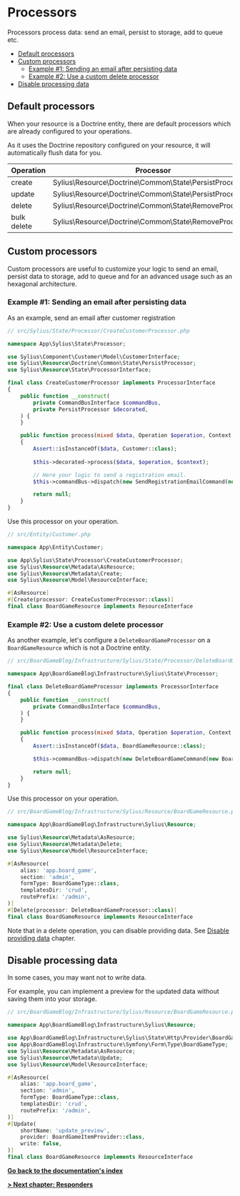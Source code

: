# Processors

Processors process data: send an email, persist to storage, add to queue etc.

<!-- TOC -->
* [Default processors](#default-processors)
* [Custom processors](#custom-processors)
  * [Example #1: Sending an email after persisting data](#example-1-sending-an-email-after-persisting-data)
  * [Example #2: Use a custom delete processor](#example-2-use-a-custom-delete-processor)
* [Disable processing data](#disable-processing-data)
<!-- TOC -->

## Default processors

When your resource is a Doctrine entity, there are default processors which are already configured to your operations.

As it uses the Doctrine repository configured on your resource, it will automatically flush data for you.

| Operation   | Processor                                              |
|-------------|--------------------------------------------------------|
| create      | Sylius\Resource\Doctrine\Common\State\PersistProcessor |
| update      | Sylius\Resource\Doctrine\Common\State\PersistProcessor |
| delete      | Sylius\Resource\Doctrine\Common\State\RemoveProcessor  |
| bulk delete | Sylius\Resource\Doctrine\Common\State\RemoveProcessor  |

## Custom processors

Custom processors are useful to customize your logic to send an email, persist data to storage, add to queue and for an advanced usage such as an hexagonal architecture.

### Example #1: Sending an email after persisting data

As an example, send an email after customer registration

```php
// src/Sylius/State/Processor/CreateCustomerProcessor.php

namespace App\Sylius\State\Processor;

use Sylius\Component\Customer\Model\CustomerInterface;
use Sylius\Resource\Doctrine\Common\State\PersistProcessor;
use Sylius\Resource\State\ProcessorInterface;

final class CreateCustomerProcessor implements ProcessorInterface
{
    public function __construct(
        private CommandBusInterface $commandBus,
        private PersistProcessor $decorated,
    ) {
    }

    public function process(mixed $data, Operation $operation, Context $context): mixed
    {
        Assert::isInstanceOf($data, Customer::class);
        
        $this->decorated->process($data, $operation, $context);

        // Here your logic to send a registration email.
        $this->commandBus->dispatch(new SendRegistrationEmailCommand(new CustomerId($data->id)));

        return null;
    }
}
```

Use this processor on your operation.

```php
// src/Entity/Customer.php

namespace App\Entity\Customer;

use App\Sylius\State\Processor\CreateCustomerProcessor;
use Sylius\Resource\Metadata\AsResource;
use Sylius\Resource\Metadata\Create;
use Sylius\Resource\Model\ResourceInterface;

#[AsResource]
#[Create(processor: CreateCustomerProcessor::class)]
final class BoardGameResource implements ResourceInterface
```

### Example #2: Use a custom delete processor

As another example, let's configure a `DeleteBoardGameProcessor` on a `BoardGameResource` which is not a Doctrine entity.

```php
// src/BoardGameBlog/Infrastructure/Sylius/State/Processor/DeleteBoardGameProcessor.php

namespace App\BoardGameBlog\Infrastructure\Sylius\State\Processor;

final class DeleteBoardGameProcessor implements ProcessorInterface
{
    public function __construct(
        private CommandBusInterface $commandBus,
    ) {
    }

    public function process(mixed $data, Operation $operation, Context $context): mixed
    {
        Assert::isInstanceOf($data, BoardGameResource::class);

        $this->commandBus->dispatch(new DeleteBoardGameCommand(new BoardGameId($data->id)));

        return null;
    }
}
```

Use this processor on your operation.

```php
// src/BoardGameBlog/Infrastructure/Sylius/Resource/BoardGameResource.php

namespace App\BoardGameBlog\Infrastructure\Sylius\Resource;

use Sylius\Resource\Metadata\AsResource;
use Sylius\Resource\Metadata\Delete;
use Sylius\Resource\Model\ResourceInterface;

#[AsResource(
    alias: 'app.board_game',
    section: 'admin',
    formType: BoardGameType::class,
    templatesDir: 'crud',
    routePrefix: '/admin',
)]
#[Delete(processor: DeleteBoardGameProcessor::class)]
final class BoardGameResource implements ResourceInterface
```

Note that in a delete operation, you can disable providing data.
See [Disable providing data](providers.md#disable-providing-data) chapter.

## Disable processing data

In some cases, you may want not to write data.

For example, you can implement a preview for the updated data without saving them into your storage.

```php
// src/BoardGameBlog/Infrastructure/Sylius/Resource/BoardGameResource.php

namespace App\BoardGameBlog\Infrastructure\Sylius\Resource;

use App\BoardGameBlog\Infrastructure\Sylius\State\Http\Provider\BoardGameItemProvider;
use App\BoardGameBlog\Infrastructure\Symfony\Form\Type\BoardGameType;
use Sylius\Resource\Metadata\AsResource;
use Sylius\Resource\Metadata\Update;
use Sylius\Resource\Model\ResourceInterface;

#[AsResource(
    alias: 'app.board_game',
    section: 'admin',
    formType: BoardGameType::class,
    templatesDir: 'crud',
    routePrefix: '/admin',
)]
#[Update(
    shortName: 'update_preview',
    provider: BoardGameItemProvider::class,
    write: false,    
)]
final class BoardGameResource implements ResourceInterface
```

**[Go back to the documentation's index](index.md)**

**[> Next chapter: Responders](responders.md)**
